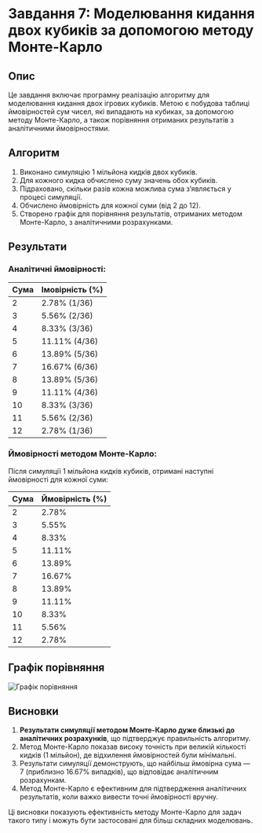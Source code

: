 # Завдання 7: Моделювання кидання двох кубиків за допомогою методу Монте-Карло

## Опис

Це завдання включає програмну реалізацію алгоритму для моделювання кидання двох ігрових кубиків. Метою є побудова таблиці ймовірностей сум чисел, які випадають на кубиках, за допомогою методу Монте-Карло, а також порівняння отриманих результатів з аналітичними ймовірностями.

## Алгоритм

1. Виконано симуляцію 1 мільйона кидків двох кубиків.
2. Для кожного кидка обчислено суму значень обох кубиків.
3. Підраховано, скільки разів кожна можлива сума з’являється у процесі симуляції.
4. Обчислено ймовірність для кожної суми (від 2 до 12).
5. Створено графік для порівняння результатів, отриманих методом Монте-Карло, з аналітичними розрахунками.

## Результати

### Аналітичні ймовірності:

| Сума | Імовірність (%) |
|------|----------------|
| 2    | 2.78% (1/36)   |
| 3    | 5.56% (2/36)   |
| 4    | 8.33% (3/36)   |
| 5    | 11.11% (4/36)  |
| 6    | 13.89% (5/36)  |
| 7    | 16.67% (6/36)  |
| 8    | 13.89% (5/36)  |
| 9    | 11.11% (4/36)  |
| 10   | 8.33% (3/36)   |
| 11   | 5.56% (2/36)   |
| 12   | 2.78% (1/36)   |

### Ймовірності методом Монте-Карло:

Після симуляції 1 мільйона кидків кубиків, отримані наступні ймовірності для кожної суми:

| Сума | Ймовірність (%) |
|------|----------------|
| 2    | 2.78%          |
| 3    | 5.55%          |
| 4    | 8.33%          |
| 5    | 11.11%         |
| 6    | 13.89%         |
| 7    | 16.67%         |
| 8    | 13.89%         |
| 9    | 11.11%         |
| 10   | 8.33%          |
| 11   | 5.56%          |
| 12   | 2.78%          |

## Графік порівняння

![Графік порівняння](path/to/your/graph.png)

## Висновки

1. **Результати симуляції методом Монте-Карло дуже близькі до аналітичних розрахунків**, що підтверджує правильність алгоритму.
2. Метод Монте-Карло показав високу точність при великій кількості кидків (1 мільйон), де відхилення ймовірностей були мінімальні.
3. Результати симуляції демонструють, що найбільш ймовірна сума — 7 (приблизно 16.67% випадків), що відповідає аналітичним розрахункам.
4. Метод Монте-Карло є ефективним для підтвердження аналітичних результатів, коли важко вивести точні ймовірності вручну.

Ці висновки показують ефективність методу Монте-Карло для задач такого типу і можуть бути застосовані для більш складних моделювань.

